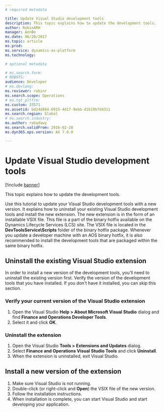 ```yaml
---
# required metadata

title: Update Visual Studio development tools
description: This topic explains how to update the development tools.
author: RobinARH
manager: AnnBe
ms.date: 06/20/2017
ms.topic: article
ms.prod: 
ms.service: dynamics-ax-platform
ms.technology: 

# optional metadata

# ms.search.form: 
# ROBOTS: 
audience: Developer
# ms.devlang: 
ms.reviewer: robinr
ms.search.scope: Operations
# ms.tgt_pltfrm: 
ms.custom: 33571
ms.assetid: bd24d864-6915-4d17-9ebb-d1619b7d4311
ms.search.region: Global
# ms.search.industry: 
ms.author: robadawy
ms.search.validFrom: 2016-02-28
ms.dyn365.ops.version: AX 7.0.0

---
```


# Update Visual Studio development tools

[!include [banner](../includes/banner.md)]

This topic explains how to update the development tools.

Use this tutorial to update your Visual Studio development tools with a new version. It explains how to uninstall your existing Visual Studio development tools and install the new extension. The new extension is in the form of an installable VSIX file. This file is a part of the binary hotfix available on the Dynamics Lifecycle Services (LCS) site. The VSIX file is located in the **DevToolsService\\Scripts** folder of the binary hotfix package. Whenever you update a developer machine with an AOS binary hotfix, it is also recommended to install the development tools that are packaged within the same binary hotfix.

## Uninstall the existing Visual Studio extension
In order to install a new version of the development tools, you'll need to uninstall the existing version first. Verify the version of the development tools that you have installed. If you don't have it installed, you can skip this section.

### Verify your current version of the Visual Studio extension

1.  Open the Visual Studio **Help &gt; About Microsoft Visual Studio** dialog and find **Finance and Operations Developer Tools**.
2.  Select it and click **OK**.

### Uninstall the extension

1.  Open the Visual Studio **Tools &gt; Extensions and Updates** dialog.
2.  Select **Finance and Operations Visual Studio Tools** and click **Uninstall**.
3.  When the extension is uninstalled, exit Visual Studio.

## Install a new version of the extension
1.  Make sure Visual Studio is not running.
2.  Double-click (or right-click and **Open**) the VSIX file of the new version.
3.  Follow the installation instructions.
4.  When installation is complete, you can start Visual Studio and start developing your application.




